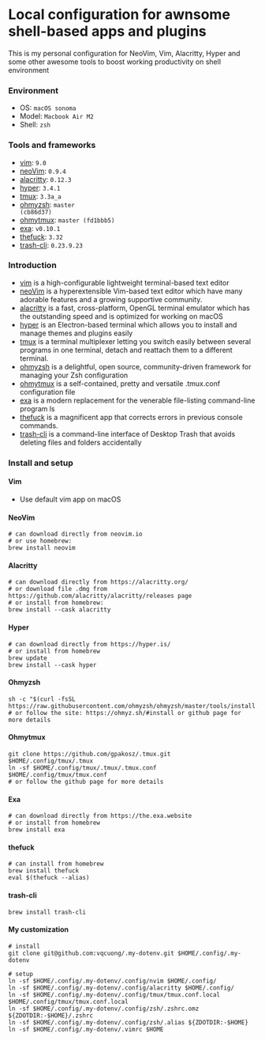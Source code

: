 # Local configuration for awnsome shell-based apps and plugins

This is my personal configuration for NeoVim, Vim, Alacritty, Hyper and some other awesome tools to boost working productivity on shell environment

### Environment

- OS: <code>macOS sonoma</code>
- Model: <code>Macbook Air M2</code>
- Shell: <code>zsh</code>

### Tools and frameworks

- [vim](https://www.vim.org/): <code>9.0</code>
- [neoVim](https://neovim.io/): <code>0.9.4</code>
- [alacritty](https://alacritty.org/): <code>0.12.3</code>
- [hyper](https://hyper.is/): <code>3.4.1</code>
- [tmux](https://github.com/tmux/tmux): <code>3.3a_a</code>
- [ohmyzsh](https://ohmyz.sh/): <code>master (cb86d37)</code>
- [ohmytmux](https://github.com/gpakosz/.tmux): <code>master (fd1bbb5)</code>
- [exa](https://the.exa.website/): <code>v0.10.1</code>
- [thefuck](https://github.com/nvbn/thefuck): <code>3.32</code>
- [trash-cli](https://github.com/andreafrancia/trash-cli): <code>0.23.9.23</code>

### Introduction
- [vim](https://www.vim.org/) is a high-configurable lightweight terminal-based text editor
- [neoVim](https://neovim.io/) is a hyperextensible Vim-based text editor which have many adorable features and a growing supportive community.
- [alacritty](https://alacritty.org/) is a fast, cross-platform, OpenGL terminal emulator which has the outstanding speed and is optimized for working on macOS
- [hyper](https://hyper.is/) is an Electron-based terminal which allows you to install and manage themes and plugins easily
- [tmux](https://github.com/tmux/tmux) is a terminal multiplexer letting you switch easily between several programs in one terminal, detach and reattach them to a different terminal.
- [ohmyzsh](https://ohmyz.sh/) is a delightful, open source, community-driven framework for managing your Zsh configuration
- [ohmytmux](https://github.com/gpakosz/.tmux) is a self-contained, pretty and versatile .tmux.conf configuration file
- [exa](https://the.exa.website/) is a modern replacement for the venerable file-listing command-line program ls
- [thefuck](https://github.com/nvbn/thefuck) is a magnificent app that corrects errors in previous console commands. 
- [trash-cli](https://github.com/andreafrancia/trash-cli) is a command-line interface of Desktop Trash that avoids deleting files and folders accidentally

### Install and setup

#### Vim

- Use default vim app on macOS

#### NeoVim

```
# can download directly from neovim.io
# or use homebrew:
brew install neovim
```

#### Alacritty

```
# can download directly from https://alacritty.org/
# or download file .dmg from https://github.com/alacritty/alacritty/releases page
# or install from homebrew:
brew install --cask alacritty
```

#### Hyper

```
# can download directly from https://hyper.is/
# or install from homebrew
brew update
brew install --cask hyper
```

#### Ohmyzsh

```
sh -c "$(curl -fsSL https://raw.githubusercontent.com/ohmyzsh/ohmyzsh/master/tools/install.sh)"
# or follow the site: https://ohmyz.sh/#install or github page for more details
```

#### Ohmytmux

```
git clone https://github.com/gpakosz/.tmux.git $HOME/.config/tmux/.tmux
ln -sf $HOME/.config/tmux/.tmux/.tmux.conf $HOME/.config/tmux/tmux.conf 
# or follow the github page for more details
```

#### Exa

```
# can download directly from https://the.exa.website
# or install from homebrew
brew install exa
```

#### thefuck

```
# can install from homebrew
brew install thefuck
eval $(thefuck --alias)
```

#### trash-cli
```
brew install trash-cli
```

#### My customization

```
# install
git clone git@github.com:vqcuong/.my-dotenv.git $HOME/.config/.my-dotenv

# setup
ln -sf $HOME/.config/.my-dotenv/.config/nvim $HOME/.config/
ln -sf $HOME/.config/.my-dotenv/.config/alacritty $HOME/.config/
ln -sf $HOME/.config/.my-dotenv/.config/tmux/tmux.conf.local $HOME/.config/tmux/tmux.conf.local
ln -sf $HOME/.config/.my-dotenv/.config/zsh/.zshrc.omz ${ZDOTDIR:-$HOME}/.zshrc
ln -sf $HOME/.config/.my-dotenv/.config/zsh/.alias ${ZDOTDIR:-$HOME} 
ln -sf $HOME/.config/.my-dotenv/.vimrc $HOME
```
